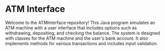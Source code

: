 # ATM Interface
Welcome to the ATMInterface repository! This Java program simulates an ATM machine with a user interface that includes options such as withdrawing, depositing, and checking the balance. The system is designed with classes for the ATM machine and the user's bank account. It also implements methods for various transactions and includes input validation.
